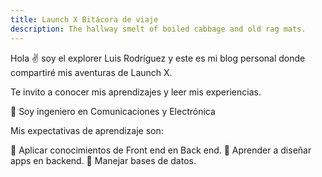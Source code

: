 ```yaml
---
title: Launch X Bitácora de viaje
description: The hallway smelt of boiled cabbage and old rag mats.
---
```


Hola ✌️  soy el explorer Luis Rodríguez y este es mi blog personal donde compartiré mis aventuras de Launch X.

Te invito a conocer mis aprendizajes y leer mis experiencias.

🚀 Soy ingeniero en Comunicaciones y Electrónica

Mis expectativas de aprendizaje son:

🚀 Aplicar conocimientos de Front end en Back end.
🚀 Aprender a diseñar apps en backend.
🚀 Manejar bases de datos.
